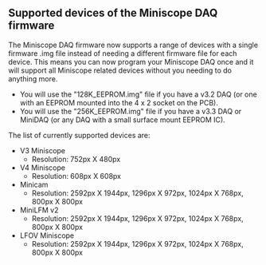 ## Supported devices of the Miniscope DAQ firmware
The Miniscope DAQ firmware now supports a range of devices with a single firmware .img file instead of needing a different firmware file for each device. This means you can now program your Miniscope DAQ once and it will support all Miniscope related devices without you needing to do anything more.

* You will use the "128K_EEPROM.img" file if you have a v3.2 DAQ (or one with an EEPROM mounted into the 4 x 2 socket on the PCB).
* You will use the "256K_EEPROM.img" file if you have a v3.3 DAQ or MiniDAQ (or any DAQ with a small surface mount EEPROM IC).

The list of currently supported devices are:
* V3 Miniscope 
  * Resolution: 752px X 480px
* V4 Miniscope 
  * Resolution: 608px X 608px
* Minicam
  * Resolution: 2592px X 1944px, 1296px X 972px, 1024px X 768px, 800px X 800px
* MiniLFM v2
  * Resolution: 2592px X 1944px, 1296px X 972px, 1024px X 768px, 800px X 800px
* LFOV Miniscope
  * Resolution: 2592px X 1944px, 1296px X 972px, 1024px X 768px, 800px X 800px